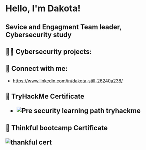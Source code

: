 <h1>Hello, I'm Dakota! 
 <h2> Sevice and Engagment Team leader, Cybersecurity study

<h2>👨‍💻 Cybersecurity projects:</h2>

<h2> 🤳 Connect with me:</h2>
  
  - https://www.linkedin.com/in/dakota-still-26240a238/
  
  <h2> 📄 TryHackMe Certificate
   
   - ![Pre security learning path tryhackme](https://user-images.githubusercontent.com/107517437/174466675-5e7259f8-fc10-4fc7-aa42-ac901d6faa92.png)
   
   <h2> 📄 Thinkful bootcamp Certificate
    
    
![thankful cert](https://user-images.githubusercontent.com/107517437/201408207-13e97ca5-6f38-4761-8304-24aebf5a7586.png)





